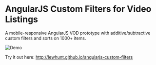 # AngularJS Custom Filters for Video Listings
A mobile-responsive AngularJS VOD prototype with additive/subtractive custom filters and sorts on 1000+ items.

![Demo](img/filtering-grab.gif)

Try it out here: http://lewhunt.github.io/angularjs-custom-filters


